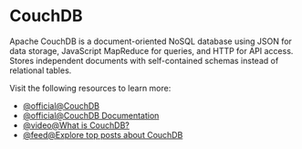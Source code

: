 # CouchDB

Apache CouchDB is a document-oriented NoSQL database using JSON for data storage, JavaScript MapReduce for queries, and HTTP for API access. Stores independent documents with self-contained schemas instead of relational tables.

Visit the following resources to learn more:

- [@official@CouchDB](https://couchdb.apache.org/)
- [@official@CouchDB Documentation](https://docs.couchdb.org/en/stable/)
- [@video@What is CouchDB?](https://www.youtube.com/watch?v=Mru4sHzIfSA)
- [@feed@Explore top posts about CouchDB](https://app.daily.dev/tags/couchdb?ref=roadmapsh)